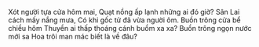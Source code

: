 Xót người tựa cửa hôm mai,
Quạt nồng ấp lạnh những ai đó giờ?
Sân Lai cách mấy nắng mưa,
Có khi gốc tử đã vừa người ôm.
Buồn trông cửa bể chiều hôm
Thuyền ai thấp thoáng cánh buồm xa xa?
Buồn trông ngọn nước mới sa
Hoa trôi man mác biết là về đâu?